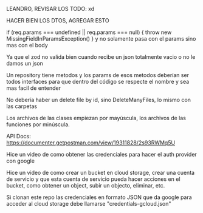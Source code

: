 LEANDRO, REVISAR LOS TODO: xd

HACER BIEN LOS DTOS,
AGREGAR ESTO

if (req.params === undefined || req.params === null) {
throw new MissingFieldInParamsException()
} y no solamente pasa con el params sino
mas con el body

Ya que el zod no valida bien cuando recibe
un json totalmente vacio o no le damos un json

Un repository tiene metodos y los params de
esos metodos deberían ser todos interfaces
para que dentro del código se respecte el
nombre y sea mas facil de entender

No debería haber un delete file by id, sino
DeleteManyFiles, lo mismo con las carpetas

Los archivos de las clases empiezan por mayúscula, los archivos de las funciones por minúscula.

API Docs: https://documenter.getpostman.com/view/19311828/2s93RWMq5U

Hice un video de como obtener las credenciales para hacer el auth provider con google

Hice un video de como crear un bucket en cloud storage, crear una cuenta de servicio y que esta cuenta de servicio pueda hacer acciones en el bucket, como obtener un object, subir un objecto, eliminar, etc.

Si clonan este repo las credenciales en formato JSON que da google para acceder al cloud storage debe llamarse "credentials-gcloud.json"
